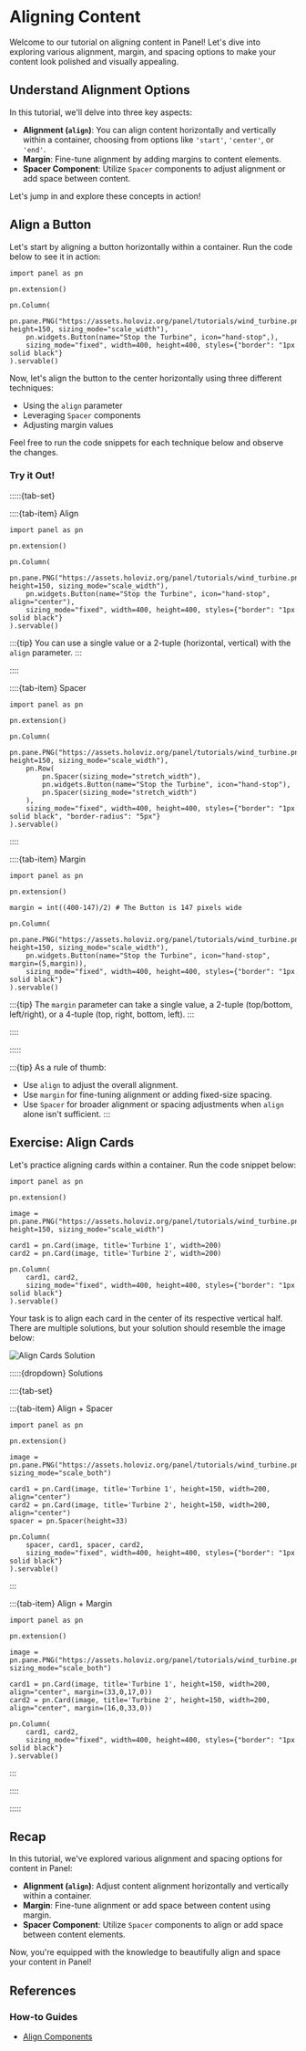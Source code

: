 # Aligning Content

Welcome to our tutorial on aligning content in Panel! Let's dive into exploring various alignment, margin, and spacing options to make your content look polished and visually appealing.

## Understand Alignment Options

In this tutorial, we'll delve into three key aspects:

- **Alignment (`align`)**: You can align content horizontally and vertically within a container, choosing from options like `'start'`, `'center'`, or `'end'`.
- **Margin**: Fine-tune alignment by adding margins to content elements.
- **Spacer Component**: Utilize `Spacer` components to adjust alignment or add space between content.

Let's jump in and explore these concepts in action!

## Align a Button

Let's start by aligning a button horizontally within a container. Run the code below to see it in action:

```{pyodide}
import panel as pn

pn.extension()

pn.Column(
    pn.pane.PNG("https://assets.holoviz.org/panel/tutorials/wind_turbine.png", height=150, sizing_mode="scale_width"),
    pn.widgets.Button(name="Stop the Turbine", icon="hand-stop",),
    sizing_mode="fixed", width=400, height=400, styles={"border": "1px solid black"}
).servable()
```

Now, let's align the button to the center horizontally using three different techniques:

- Using the `align` parameter
- Leveraging `Spacer` components
- Adjusting margin values

Feel free to run the code snippets for each technique below and observe the changes.

### Try it Out!

:::::{tab-set}

::::{tab-item} Align

```{pyodide}
import panel as pn

pn.extension()

pn.Column(
    pn.pane.PNG("https://assets.holoviz.org/panel/tutorials/wind_turbine.png", height=150, sizing_mode="scale_width"),
    pn.widgets.Button(name="Stop the Turbine", icon="hand-stop", align="center"),
    sizing_mode="fixed", width=400, height=400, styles={"border": "1px solid black"}
).servable()
```

:::{tip}
You can use a single value or a 2-tuple (horizontal, vertical) with the `align` parameter.
:::

::::

::::{tab-item} Spacer

```{pyodide}
import panel as pn

pn.extension()

pn.Column(
    pn.pane.PNG("https://assets.holoviz.org/panel/tutorials/wind_turbine.png", height=150, sizing_mode="scale_width"),
    pn.Row(
        pn.Spacer(sizing_mode="stretch_width"),
        pn.widgets.Button(name="Stop the Turbine", icon="hand-stop"),
        pn.Spacer(sizing_mode="stretch_width")
    ),
    sizing_mode="fixed", width=400, height=400, styles={"border": "1px solid black", "border-radius": "5px"}
).servable()
```

::::

::::{tab-item} Margin

```{pyodide}
import panel as pn

pn.extension()

margin = int((400-147)/2) # The Button is 147 pixels wide

pn.Column(
    pn.pane.PNG("https://assets.holoviz.org/panel/tutorials/wind_turbine.png", height=150, sizing_mode="scale_width"),
    pn.widgets.Button(name="Stop the Turbine", icon="hand-stop", margin=(5,margin)),
    sizing_mode="fixed", width=400, height=400, styles={"border": "1px solid black"}
).servable()
```

:::{tip}
The `margin` parameter can take a single value, a 2-tuple (top/bottom, left/right), or a 4-tuple (top, right, bottom, left).
:::

::::

:::::

:::{tip}
As a rule of thumb:

- Use `align` to adjust the overall alignment.
- Use `margin` for fine-tuning alignment or adding fixed-size spacing.
- Use `Spacer` for broader alignment or spacing adjustments when `align` alone isn't sufficient.
:::

## Exercise: Align Cards

Let's practice aligning cards within a container. Run the code snippet below:

```{pyodide}
import panel as pn

pn.extension()

image = pn.pane.PNG("https://assets.holoviz.org/panel/tutorials/wind_turbine.png", height=150, sizing_mode="scale_width")

card1 = pn.Card(image, title='Turbine 1', width=200)
card2 = pn.Card(image, title='Turbine 2', width=200)

pn.Column(
    card1, card2,
    sizing_mode="fixed", width=400, height=400, styles={"border": "1px solid black"}
).servable()
```

Your task is to align each card in the center of its respective vertical half. There are multiple solutions, but your solution should resemble the image below:

![Align Cards Solution](../../_static/images/align-cards-solution.png)

:::::{dropdown} Solutions

::::{tab-set}

:::{tab-item} Align + Spacer

```{pyodide}
import panel as pn

pn.extension()

image = pn.pane.PNG("https://assets.holoviz.org/panel/tutorials/wind_turbine.png", sizing_mode="scale_both")

card1 = pn.Card(image, title='Turbine 1', height=150, width=200, align="center")
card2 = pn.Card(image, title='Turbine 2', height=150, width=200, align="center")
spacer = pn.Spacer(height=33)

pn.Column(
    spacer, card1, spacer, card2,
    sizing_mode="fixed", width=400, height=400, styles={"border": "1px solid black"}
).servable()
```

:::

:::{tab-item} Align + Margin

```{pyodide}
import panel as pn

pn.extension()

image = pn.pane.PNG("https://assets.holoviz.org/panel/tutorials/wind_turbine.png", sizing_mode="scale_both")

card1 = pn.Card(image, title='Turbine 1', height=150, width=200, align="center", margin=(33,0,17,0))
card2 = pn.Card(image, title='Turbine 2', height=150, width=200, align="center", margin=(16,0,33,0))

pn.Column(
    card1, card2,
    sizing_mode="fixed", width=400, height=400, styles={"border": "1px solid black"}
).servable()
```

:::

::::

:::::

## Recap

In this tutorial, we've explored various alignment and spacing options for content in Panel:

- **Alignment (`align`)**: Adjust content alignment horizontally and vertically within a container.
- **Margin**: Fine-tune alignment or add space between content using margin.
- **Spacer Component**: Utilize `Spacer` components to align or add space between content elements.

Now, you're equipped with the knowledge to beautifully align and space your content in Panel!

## References

### How-to Guides

- [Align Components](../../how_to/layout/align.md)
